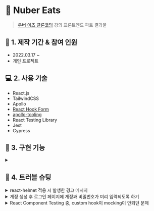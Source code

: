 # :pushpin: Nuber Eats

> [우버 이츠 클론코딩](https://nomadcoders.co/nuber-eats) 강의 프론트엔드 파트 결과물

## :calendar: 1. 제작 기간 & 참여 인원

- 2022.03.17 ~
- 개인 프로젝트

## :computer: 2. 사용 기술

- React.js
- TailwindCSS
- Apollo
- [React Hook Form](https://react-hook-form.com/)
- [apollo-tooling](https://github.com/apollographql/apollo-tooling)
- React Testing Library
- Jest
- Cypress

## :dart: 3. 구현 기능

<details>
<summary></summary>
<div markdown="1">

</div>
</details>

## :rotating_light: 4. 트러블 슈팅

<details>
<summary>react-helmet 적용 시 발생한 경고 메시지</summary>
<div markdown="1">

> Warning: Using UNSAFE_componentWillMount in strict mode is not recommended and may indicate bugs in your code.

strict mode에서 UNSAFE_componentWillMount를 사용하는걸 권장하지 않고, 가끔 내 코드에서 버그가 발생할 수도 있다는 문구다.

마침 내 상황이랑 똑같은 오류를 작성해준 [블로그](https://ywtechit.tistory.com/174) 포스팅이 있었다.

기존에 `react-helmet`패키지를 사용하여 구성했었는데, `react-helmet-async`패키지로 바꾸어서 Helmet 태그 위에 HelmetProvider 태그로 감싸주어 경고 메시지를 지울 수 있었다.

</div>
</details>

<details>
<summary>계정 생성 후 로그인 페이지에 계정과 비밀번호가 미리 입력되도록 하기</summary>
<div markdown="1">

해당 프로젝트에서는 react-router-dom v6을 쓰고 있기 때문에, useHistory를 더 이상 지원하지 않았고, useNavigate로 사용해야했다.
useNavigate의 첫번째 매개변수와, 두번째 매개변수의 replace 옵션을 활용하여 원하는 url로 이동할 수 있다.
이동할 때, 두번째 매개변수의 state 옵션을 사용하여, 원하는 값들을 특정 url로 이동할 때 같이 넘겨줄 수 있다.
이것을 사용할 컴포넌트 쪽에서 useLocation으로 값을 받아서 사용할 수 있다.

그런데, typescript로 구성하고 있다보니, 처음 타입 설정에 문제가 있어서 제대로 적용되지가 않는 오류가 났었다.
createAccount에서 넘겨준 값들을 form의 기본값으로 설정해주려고했는데, Location 클래스의 state 옵션은 기본적으로 unknown으로 설정되어 있기 때문에, 타입 에러가 발생했었다.
그래서 state 옵션의 타입 설정을 위한 인터페이스를 만들어주어, useLocation을 불러올 때 as를 이용해 인터페이스를 붙여주었다.

결과적으로, useLocation으로 불러온 변수에 state 값이 있으면 넣어주고, 없으면 빈 값으로 설정되게끔 하였다.

</div>
</details>

<details>
<summary>React Component Testing 중, custom hook이 mocking이 안되던 문제</summary>
<div markdown="1">

apollo client의 useQuery를 사용하는 custom hook을 사용중인데, 로그인 라우터들을 테스팅할 때 문제가 발생했었다.
로그인 라우터들은 해당 페이지가 렌더링되자마자, useQuery를 사용하여 사용자 정보를 가져오는 쿼리를 보내 정보를 받아오게끔 하고 있는데, 해당 쿼리 값을 mocking이 되지 않는 문제가 발생했다.

처음에는 Header 컴포넌트를 테스팅할 때 처럼 mockedProvider를 사용하여, 쿼리 값을 mocking하려고 했다. ([참고 링크](https://github.com/Soujiro-a/nuber-eats-frontend/blob/e66fef1e65b1f1775393205213e960ee30762474/src/components/__tests__/header.spec.tsx#L10))
그런데, Header 컴포넌트 단일 테스트처럼 쿼리 하나만 mocking 하는거면 상관이 없는데, 버튼을 클릭하여 다른 쿼리를 보내는 작업도 있었기 때문에, 해당 쿼리 값도 mocking 해주어야해서, 해당 방법을 사용하기에 적절하지 않았고, 잘 되지도 않았다.

꽤나 오랫동안 고민했던 문제였지만, 의외로 해결방법은 간단했다.
페이지를 render하기전에 미리 쿼리에 mocking할 값을 설정해두는 것이었다.

이 방법을 바로 떠올리지 못한 이유는, 이전의 페이지나 컴포넌트들을 테스팅할때는 (mockedProvider를 사용하지 않았을 때를 제외하고) 페이지가 렌더링되자마자 쿼리를 보낸 적이 없어서 항상 렌더링 후에 쿼리 값을 mocking하는 작업을 해주었었기때문에, 유연한 사고를 하지 못했던게 원인이라고 생각된다.

</div>
</details>
